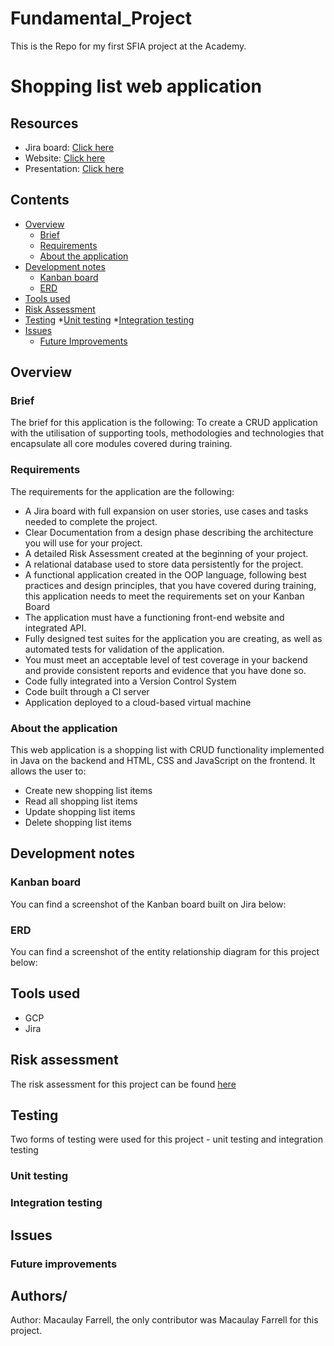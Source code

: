 # Fundamental_Project
This is the Repo for my first SFIA project at the Academy. 

# Shopping list web application

## Resources
* Jira board: [Click here]()
* Website: [Click here]()
* Presentation: [Click here](https://docs.google.com/presentation/d/1mb8KoRhpG-OuJ1POmKj7klb5A0CG5vYyM1I8YBRJKqY/edit?usp=sharing)
## Contents 
* [Overview](#overview)
   * [Brief](#brief)
   * [Requirements](#requirements)
   * [About the application](#about-the-application)
* [Development notes](#development-notes)
   * [Kanban board](#kanban-board)
   * [ERD](#erd)
* [Tools used](#tools-used)
* [Risk Assessment](#risk-assessment)
* [Testing](#testing)
   *[Unit testing](#unit-testing)
   *[Integration testing](#integration-testing)
* [Issues](#issues)
   * [Future Improvements](#future-improvements)
## Overview
### Brief
The brief for this application is the following: To create a CRUD application with the utilisation of supporting tools, methodologies and technologies that encapsulate all core modules covered during training.
### Requirements
The requirements for the application are the following:
- A Jira board with full expansion on user stories, use cases and tasks needed to complete the project.
- Clear Documentation from a design phase describing the architecture you will use for your project.
- A detailed Risk Assessment created at the beginning of your project.
- A relational database used to store data persistently for the project.
- A functional application created in the OOP language, following best practices and design principles, that you have covered during training, this application needs to meet the requirements set on your Kanban Board
- The application must have a functioning front-end website and integrated API.
- Fully designed test suites for the application you are creating, as well as automated tests for validation of the application.
- You must meet an acceptable level of test coverage in your backend and provide consistent reports and evidence that you have done so.
- Code fully integrated into a Version Control System
- Code built through a CI server
- Application deployed to a cloud-based virtual machine
### About the application 
This web application is a shopping list with CRUD functionality implemented in Java on the backend and HTML, CSS and JavaScript on the frontend. It allows the user to:
- Create new shopping list items 
- Read all shopping list items 
- Update shopping list items
- Delete shopping list items
## Development notes
### Kanban board 
You can find a screenshot of the Kanban board built on Jira below:
### ERD 
You can find a screenshot of the entity relationship diagram for this project below:
## Tools used
- GCP
- Jira 
## Risk assessment
The risk assessment for this project can be found [here](https://docs.google.com/spreadsheets/d/1FZ0upgjej-PR6DOzRNrYEeQYHSlggi4H1xdrt9gCWvM/edit?usp=sharing)
## Testing 
Two forms of testing were used for this project - unit testing and integration testing
### Unit testing
### Integration testing
## Issues 
### Future improvements
## Authors/ 
Author: Macaulay Farrell, the only contributor was Macaulay Farrell for this project.

